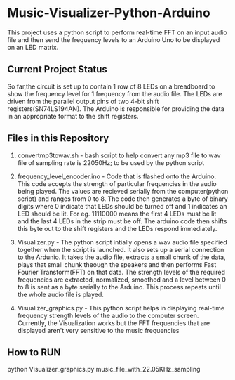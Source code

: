 # Music-Visualizer-Python-Arduino
This project uses a python script to perform real-time FFT on an input audio file and then send the frequency levels to an Arduino Uno to be displayed on an LED matrix.

## Current Project Status
So far,the circuit is set up to contain 1 row of 8 LEDs on a breadboard to show the frequency level for 1 frequency from the audio file.
The LEDs are driven from the parallel output pins of two 4-bit shift registers(SN74LS194AN). The Arduino is responsible for providing the data in an appropriate format to the shift registers.

## Files in this Repository
1. convertmp3towav.sh - bash script to help convert any mp3 file to wav file of sampling rate is 22050Hz; to be used by the python script

2. frequency_level_encoder.ino - Code that is flashed onto the Arduino. This code accepts the strength of particular frequencies in the audio being
played. The values are recieved serially from the computer(python script) and ranges from 0 to 8. The code then generates a byte of binary 
digits where 0 indicate that LEDs should be turned off and 1 indicates an LED should be lit. For eg. 11110000 means the first 4 LEDs must
be lit and the last 4 LEDs in the strip must be off. The arduino code then shifts this byte out to the shift registers and the LEDs respond
immediately.

3. Visualizer.py - The python script intially opens a wav audio file specified together when the script is launched. It also sets up a serial
connection to the Ardunio. It takes the audio file, extracts a small chunk of the data, plays that small chunk theough the speakers and then
performs Fast Fourier Transform(FFT) on that data. The strength levels of the required frequencies are extracted, normalized, smoothed and
a level between 0 to 8 is sent as a byte serially to the Arduino. This process repeats until the whole audio file is played. 

4. Visualizer_graphics.py - This python script helps in displaying real-time frequency strength levels of the audio to the computer screen.
Currently, the Visualization works but the FFT frequencies that are displayed aren't very sensitive to the music frequencies

## How to RUN
python Visualizer_graphics.py music_file_with_22.05KHz_sampling
